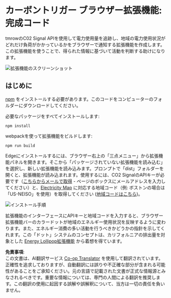 <!--
CO_OP_TRANSLATOR_METADATA:
{
  "original_hash": "fab4e6b4f0efcd587a9029d82991f597",
  "translation_date": "2025-08-23T23:48:47+00:00",
  "source_file": "5-browser-extension/solution/README.md",
  "language_code": "ja"
}
-->
# カーボントリガー ブラウザー拡張機能: 完成コード

tmrowのC02 Signal APIを使用して電力使用量を追跡し、地域の電力使用状況がどれだけ負荷がかかっているかをブラウザーで通知する拡張機能を作成します。この拡張機能を使うことで、得られた情報に基づいて活動を判断する助けになります。

![拡張機能のスクリーンショット](../../../../5-browser-extension/extension-screenshot.png)

## はじめに

[npm](https://npmjs.com) をインストールする必要があります。このコードをコンピューターのフォルダーにダウンロードしてください。

必要なパッケージをすべてインストールします:

```
npm install
```

webpackを使って拡張機能をビルドします:

```
npm run build
```

Edgeにインストールするには、ブラウザー右上の「三点メニュー」から拡張機能パネルを開きます。そこから「パッケージされていない拡張機能を読み込む」を選択し、新しい拡張機能を読み込みます。プロンプトで「dist」フォルダーを開くと、拡張機能が読み込まれます。使用するには、CO2 SignalのAPIキーが必要です（[こちらからメールで取得](https://www.co2signal.com/) - ページのボックスにメールアドレスを入力してください）と、[Electricity Map](https://www.electricitymap.org/map) に対応する地域コード（例: ボストンの場合は「US-NEISO」を使用）を取得してください ([地域コードはこちら](http://api.electricitymap.org/v3/zones))。

![インストール手順](../../../../5-browser-extension/install-on-edge.png)

拡張機能のインターフェースにAPIキーと地域コードを入力すると、ブラウザー拡張機能バーのカラードットが地域のエネルギー使用状況を反映するように変わります。また、エネルギー消費の多い活動を行うべきかどうかの指針を示してくれます。この「ドット」システムのコンセプトは、カリフォルニアの排出量を対象とした [Energy Lollipop拡張機能](https://energylollipop.com/) から着想を得ています。

**免責事項**:  
この文書は、AI翻訳サービス [Co-op Translator](https://github.com/Azure/co-op-translator) を使用して翻訳されています。正確性を追求しておりますが、自動翻訳には誤りや不正確な部分が含まれる可能性があることをご承知ください。元の言語で記載された文書が正式な情報源とみなされるべきです。重要な情報については、専門の人間による翻訳を推奨します。この翻訳の使用に起因する誤解や誤解釈について、当方は一切の責任を負いません。